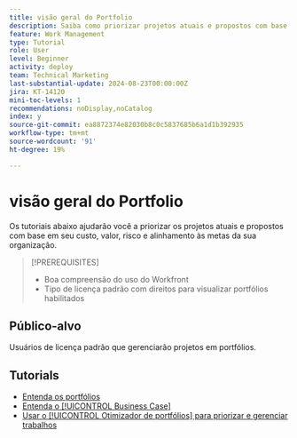 ```yaml
---
title: visão geral do Portfolio
description: Saiba como priorizar projetos atuais e propostos com base em seu custo, valor, risco e alinhamento com as metas de suas organizações.
feature: Work Management
type: Tutorial
role: User
level: Beginner
activity: deploy
team: Technical Marketing
last-substantial-update: 2024-08-23T00:00:00Z
jira: KT-14120
mini-toc-levels: 1
recommendations: noDisplay,noCatalog
index: y
source-git-commit: ea8872374e82030b8c0c5837685b6a1d1b392935
workflow-type: tm+mt
source-wordcount: '91'
ht-degree: 19%

---
```



# visão geral do Portfolio

Os tutoriais abaixo ajudarão você a priorizar os projetos atuais e propostos com base em seu custo, valor, risco e alinhamento às metas da sua organização.

>[!PREREQUISITES]
>
>* Boa compreensão do uso do Workfront
>* Tipo de licença padrão com direitos para visualizar portfólios habilitados


## Público-alvo

Usuários de licença padrão que gerenciarão projetos em portfólios.

## Tutorials

* [Entenda os portfólios](/help/portfolios-and-programs/overview-of-adobe-workfront-portfolios.md)
* [Entenda o [!UICONTROL Business Case]](/help/portfolios-and-programs/introduction-to-the-business-case.md)
* [Usar o [!UICONTROL Otimizador de portfólios] para priorizar e gerenciar trabalhos](/help/portfolios-and-programs/prioritize-and-manage-work-with-portfolios.md)
